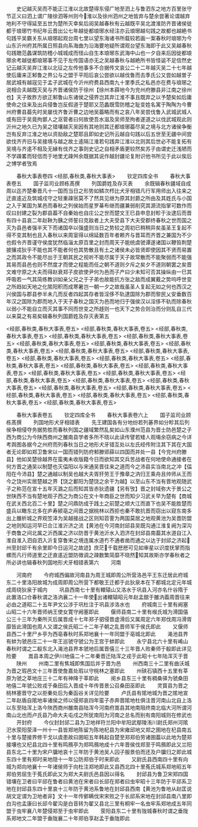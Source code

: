 <!-- { "loadSidebar": true } -->
　　史记越灭吴而不能正江淮以北故楚得东侵广地至泗上与鲁泗东之地方百里张守节正义曰泗上谓广陵徐泗等州则今淮以及徐州泗州之地皆弃与楚余尝著论谓越弃地利不守得延至五世为楚所灭幸矣后阅吴越春秋有云越既平吴北渡淮防齐晋诸侯徙都于琅琊竹书纪年云晋出公七年越徙都琅琊水经注亦云琅琊越句践之故都也越絶书句践平吴霸关东从琅琊起观台周七里以望东海诸书所载较若画一案春秋时琅琊为今山东沂州府其所属日照县向系海曲为沿海要地疑所谓观台望东海即于此又吴越春秋句践聴范蠡谋筑防稽小城城成而怪山自生本琅琊东武海中山也一夕自来后因徙都琅琊余考越徙都琅琊事不见于左传国语亦无之吴越春秋与越絶所书皆怪诞不足信然史记云越灭吴弃江淮以北征之左传他事多不合据传文哀公二十二年越灭吴二十七年越使后庸来正邾鲁之界公与之盟于平阳后哀公尝欲以越伐鲁而去季氏公又尝如越曽子居武城有越宼见于孟子武城在今沂州府费县西南九十里季氏之私邑亦在费与琅琊之说相合夫越既灭吴与齐晋诸侯防于徐州【徐州本薛地今为兖州府滕县非江南之徐州也】天子致胙方欲正邾鲁山东诸侯之侵界岂其弃江淮不事且既弃之以予楚矣如后庸使命之往来及出兵侵鲁岂反假道于楚耶又范蠡既雪防稽之耻变姓名寓于陶陶为今曹州府曹县葢先时吴屡伐齐鲁沂曹之边地吴葢略而有之哀八年吴尝伐鲁入武城武城人或有田于吴竟拘鄫人之沤菅者曰何故使吾水滋及吴师至拘者遂道之以伐武城观此则沂州之地久已为吴之错壤越灭吴因有其地则其迁都琅琊葢尽吴之境与北方诸侯争衡岂有反弃江淮之地以资勍敌之楚耶且即如史记所云越自句践以后五世至无疆中间尝欲伐齐齐旧与吴接境与越之故土逺隔江淮若句践弃江淮以北则其后世必不能复拓有吴境与齐逺不相及无縁有伐齐之事则史记之自相矛盾更较然矣苏子由谓史迁浅陋而不学疎畧而轻信而于地里尤疎舛余既据其说作越封疆论复附识他书所见于此以俟后之博学者攷焉

　　春秋大事表卷四
<经部,春秋类,春秋大事表>
　　钦定四库全书
　　春秋大事表卷五
　　国子监司业顾栋髙撰
　　列国爵姓及存灭表
　　余既辑春秋疆域自成周以迄齐楚秦晋凡十一国而当日之形势如鳞次栉比犬牙相错凡行军用师出入往来之迂直逺近及筑城戍守之轻重疎宻莫不了然具见继为原其封爵之所由及其姓氏与小国之入于某国为某邑而春秋之列侯始而星罗棊布继而疆兼弱削究其源流指掌可数作而叹曰封建之裂为郡县葢不自秦始也自庄公之世而楚文王巳县申息封畛于汝逮后而晋有四十县哀二年赵鞅为銕之师誓曰克敌者上大夫受县下大夫受郡终春秋之世而国之灭为县邑者强半天下而诸国卒以强盛则当日之势较之周初已稍稍异矣虽圣王复起不得不变其制也且入春秋以来周室得以绵延数百年者赖齐与晋耳而齐晋之兼国为不少也假令齐晋谨守侯度犹然临淄太原百里之封而周天子能统虞虢谭遂诸国以鞭笞荆楚披攘戎狄乎不能也其不能者何也其势散且有土之诸侯未必皆贤即使因其不贤而易置之而其政令不能尽出于王朝其民之视听不能尽属于天子故常散而不能聚弱而不能强其易而县邑也则不然度才而使之程能而任之朝不道则夕斥之矣夕不道则朝罢之矣晋文难守原之大夫而得赵衰郑子皮欲使尹何为邑而子产曰少未知可否其操纵由一巳其呼吸若一气其简练教训如亲父兄之于子弟也故能抗方张之敌而成翼戴之势呜呼世变之所趋如天地之化隂阳积而成寒暑岂一朝一夕之故哉虽圣人复起无如之何也西汉之兴侯国与郡县参半未几而反者四起其存者皆淫侈不轨逮国除为郡而黎民乂安垂数百年汉之国除为郡而地入于天子春秋之国灭为邑而地归于强侯汉以淫侈不轨而除春秋以弱小不能自立而灭其事不同而世变之所趍则一也天下之势合则治而分则乱自三代以来莫之有易矣辑春秋列国爵姓及存灭表第五

<经部,春秋类,春秋大事表,卷五>
<经部,春秋类,春秋大事表,卷五>
<经部,春秋类,春秋大事表,卷五>
<经部,春秋类,春秋大事表,卷五>
<经部,春秋类,春秋大事表,卷五>
<经部,春秋类,春秋大事表,卷五>
<经部,春秋类,春秋大事表,卷五>
<经部,春秋类,春秋大事表,卷五>
<经部,春秋类,春秋大事表,卷五>
<经部,春秋类,春秋大事表,卷五>
<经部,春秋类,春秋大事表,卷五>
<经部,春秋类,春秋大事表,卷五>
<经部,春秋类,春秋大事表,卷五>
<经部,春秋类,春秋大事表,卷五>
<经部,春秋类,春秋大事表,卷五>
<经部,春秋类,春秋大事表,卷五>
<经部,春秋类,春秋大事表,卷五>
<经部,春秋类,春秋大事表,卷五>
<经部,春秋类,春秋大事表,卷五>
<经部,春秋类,春秋大事表,卷五>
<经部,春秋类,春秋大事表,卷五>
<经部,春秋类,春秋大事表,卷五>
<经部,春秋类,春秋大事表,卷五>
<经部,春秋类,春秋大事表,卷五>
<经部,春秋类,春秋大事表,卷五>
<经部,春秋类,春秋大事表,卷五>

　　春秋大事表卷五
　　钦定四库全书
　　春秋大事表卷六上
　　国子监司业顾栋髙撰
　　列国地形犬牙相错表
　　先王建国各有分地纷若列碁界如分畛其后列侯争相侵夺务据势胜而春秋列国之疆域繁然乱矣如山东濮州范县为晋士防邑楚之子西为商公为今陕西商州之雒南县学者多所不晓以此读传譬若矮人观塲余窃病之今详考舆图各据今之州府而列春秋当日之地形犬牙错互处以左氏经传附注其下其在大国者无论即如郑卫鲁宋以一国而错列防府邾滕郳薛以四国而并处一县【今兖州府滕县】他如吴楚徐越界在蛮夷未收版籍今日而欲知其交兵苦战者在何地使命通接者在何方晋之通吴以制楚也灭偪阳以与宋通吴晋往来之道而今之沛县实当南北之冲【偪阳在今沛县】楚之通越以制吴也越大夫胥犴劳王于豫章之汭归王乘舟且帅师从王而今之饶州实居楚越之界【饶之鄱阳为楚饶之余干为越】以至山东不当有晋地观随武子之称范在宣十五年灭潞之后而知其皆赤狄遗疆【另有攷】晋之封域弥大于景公之世陕西不当有楚地观子西之为商公在文十年商臣之世而知少习武关早为楚有【商城在武关西北百二十里】楚之问鼎防成于践土之前楚之顺大江而直下也吴不能胜楚而盛兵以瞰东北多在庐寿颍亳之间晋之据桃林以西拒也秦不敢抗晋而窃出以窥东南多出上雒析城之界观笠泽为吴越接战之区则知苕霅为两国莫居之地观黄池为吴晋防盟之地则知运河早已合江淮沂济之流【黄池在今河南封邱县吴既沟通江淮复阙为深沟于商鲁之间北属之沂西属之济以防晋于黄池沂水入泗济在封邱县南葢其水道自江入淮自淮入泗自泗入沂复穿鲁宋之境连属水道冇不通者凿而通之以达于封邱之济起州至封邱千有余里即今日运河之故迹】庶茫千载厯厯可见如审星以识度抚掌而指螺而凡行师道里之迂直逺近盟防徴调之疎数繁简靡不晓然知其故斯亦学春秋者之所必讲也辑春秋列国地形犬牙相错表第六
　　河南


　　河南府
　　今府城西偏故河南县为周王城即周公所营洛邑平王东迁居此府城东二十里洛阳故城为成周即周公所营下都敬王迁都于此狄泉本在下都城北定元年城成周绕狄泉于城内
　　巩县西南七十里有轘辕山又洛水于巩县入河亦名什谷隋于此置洛口仓春秋谓之洛汭襄二十一年使出诸轘辕昭元年赵孟舘于雒汭葢周晋往来必由之道昭二十五年尹文公涉于巩杜注于巩县涉洛水也
　　府城南三十里有阙塞山昭二十六年晋师纳王使女寛守阙塞即此
　　偃师县南二十里有缑氏城为滑国僖公三十三年为秦所灭后属晋成十七年郑子驷侵晋虚滑后又属周定六年郑伐周冯滑胥靡皆此滑国也周人又谓之侯氏昭二十二年子朝之乱晋师军于侯氏即此
　　又偃师县西二十里尸乡亭为西亳春秋时系郑地襄十一年同盟于亳城北即此
　　渑池县界有蚌为虢邑庄二十一年王巡虢守虢公为王宫于蚌即此
　　永宁县北六十里有崤山春秋时谓之二殽东北入渑池县界本虢地后属晋僖三十三年晋人败秦师于殽即此详见险要
　　嵩县本周之伊川地僖二十二年秦晋迁陆浑之戎于此昭十七年陆浑灭于晋
　　陕州
　　州南二里有焦城即焦国后并于晋为邑
　　州西南三十二里有曲沃城为晋之瑕邑文十三年晋使詹嘉处瑕以守桃林之塞即此
　　州硖石镇西十五里有莘原为虢之莘地庄三十二年有神降于莘即此
　　阌乡县东三十里有稠桑驿为虢桑田地僖二年虢公败戎于桑田后入晋成十年传晋景公召桑田巫即此
　　灵寳县为晋之桃林塞晋守之以拒秦处后为秦函谷关详见险要
　　卢氏县有隂地城为晋之隂地宣二年赵盾自隂地率诸侯之师以侵郑哀四年蛮子赤奔晋隂地杜俱注晋河南山北自上洛以东至陆浑上洛今陜西商州雒南县陆浑今河南府嵩县其地南阻终南北临大河所谓河南山北也而卢氏县乃命大夫屯戍之所犹南阳为河南之总名而别有南阳城则在修武也
　　开封府
　　今仪封封邱二县为卫地祥符兰阳中牟阳武鄢陵洧川尉氏郑州河隂汜水荥阳荥泽一州十一县皆郑地陈留为陈地杞县为宋雍邱地又郑之圉地在杞县南五十里与楚接界修干戈以虞患故曰圉昭五年韩起自楚至郑郑伯劳诸圉葢以此地为楚郑接壤也又杞县北四十里有鸣鴈亭为郑鸣鴈地成十六年晋侯伐郑至于鸣鴈即此又兰阳县东北二十里为宋户牖地哀十三年防于黄池吴人囚子服景伯而还及户牖归之即此城东四十里有郑时来地隠十一年公防郑伯于时来即此
　　又尉氏县西南四十里有向城为郑向地襄十一年诸侯师于向杜注郑地即此又县西北四十里菟氏城系郑地昭五年郑伯劳屈生于菟氏即此又为郑大夫尉氏邑县因以得名
　　封邱县为鲁卫宋郑四国错壤在卫者曰平邱在鲁者曰黄池在宋者曰长邱在郑者曰虫牢昭十三年防于平邱系卫地在封邱县东四十里哀十三年防于黄池系鲁地在封邱县西南【黄池为鲁地从赵匡说胡文定谓为卫地者非】文十一年传鄋瞒伐宋宋败之于长邱系宋地在封邱县南八里即白沟也孟康曰长邱今翟沟是白音转为翟又县北三里有桐牢一名虫牢系郑地成五年同盟于虫牢襄八年楚侵郑至于虫牢即此
　　荥阳县东二十里有陇城春秋时谓之垂陇系郑地文二年盟于垂陇襄二十年郑伯享赵孟于垂陇即此
